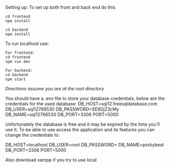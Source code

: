 Setting up:
To set up both front and back end do this
```
cd frontend
npm install

cd backend
npm install
```

To run localhost use:
```
For frontend:
cd frontend
npm run dev

For backend:
cd backend
npm start
```
*Directions assume you are at the root directory*


You should have a .env file to store your database credentials, below are the credentials for the used database:
DB_HOST=sql12.freesqldatabase.com
DB_USER=sql12766530
DB_PASSWORD=SE6DjZ3cMy
DB_NAME=sql12766530
DB_PORT=3306
PORT=5000

Unfortunately the database is free and it may be expired by the time you'll use it.
To be able to use access the application and its features you can change the credentials to:

DB_HOST=localhost
DB_USER=root
DB_PASSWORD=
DB_NAME=porkybest
DB_PORT=3306
PORT=5000

Also download xampp if you try to use local
